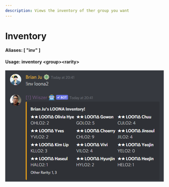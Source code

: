 ```yaml
---
description: Views the inventory of ther group you want
---
```


# Inventory

#### Aliases: \[ "inv" ]

#### Usage: inventory \<group>\<rarity>

![](<../.gitbook/assets/image (15).png>)
